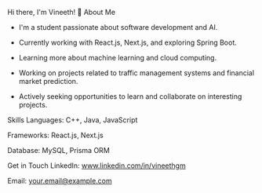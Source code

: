 Hi there, I'm Vineeth! 👋
About Me
- I'm a student passionate about software development and AI.

- Currently working with React.js, Next.js, and exploring Spring Boot.

- Learning more about machine learning and cloud computing.

- Working on projects related to traffic management systems and financial market prediction.

- Actively seeking opportunities to learn and collaborate on interesting projects.

Skills
Languages: C++, Java, JavaScript

Frameworks: React.js, Next.js

Database: MySQL, Prisma ORM

Get in Touch
LinkedIn: www.linkedin.com/in/vineethgm

Email: your.email@example.com
